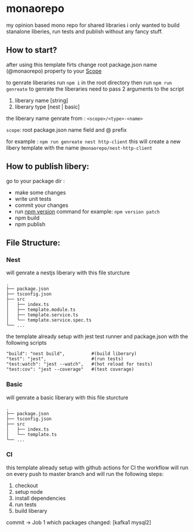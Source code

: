 # monaorepo
my opinion based mono repo for shared libraries 
i only wanted to build stanalone liberies, run tests and publish 
without any fancy stuff.

## How to start?
after using this template 
firts change root package.json name (@monaorepo) property to your [Scope](https://docs.npmjs.com/cli/v9/using-npm/scope)

to genrate liberaries run `npm i` in the root directory
then run `npm run genreate` to genrate the liberaries
need to pass 2 arguments to the script
1. liberary name [string]
2. liberary type [nest | basic]

the liberary name genrate from : `<scope>/<type>-<name>`

`scope`: root package.json name field and @ prefix

for example : `npm run genreate nest http-client`
this will create a new libery template
with the name `@monaorepo/nest-http-client`

## How to publish libery:
go to your package dir :

* make some changes
* write unit tests
* commit your changes
* run [npm version](https://docs.npmjs.com/cli/v7/commands/npm-version) command for example:  `npm version patch`
* npm build
* npm publish
 


## File Structure:
### Nest 
 will genrate a nestjs liberary with this file sturcture
```
.
├── package.json
├── tsconfig.json
├── src                   
│   ├── index.ts         
│   ├── template.module.ts        
│   ├── template.service.ts        
│   └── template.service.spec.ts              
└── ...
```
the template already setup with jest test runner 
and package.json with the following scripts

```
"build": "nest build",          #(build liberary)
"test": "jest",                 #(run tests)
"test:watch": "jest --watch",   #(hot reload for tests)
"test:cov": "jest --coverage"   #(test coverage)
```

### Basic
 will genrate a basic liberary with this file sturcture
``` 
.   
├── package.json
├── tsconfig.json
├── src
│   ├── index.ts
│   └── template.ts
└── ...
```


### CI

this template already setup with github actions for CI
the workflow will run on every push to master branch
and will run the following steps:
1. checkout
2. setup node
3. install dependencies
4. run tests
5. build liberary

commit -> Job 1 which packages changed: [kafka1 mysql2]
